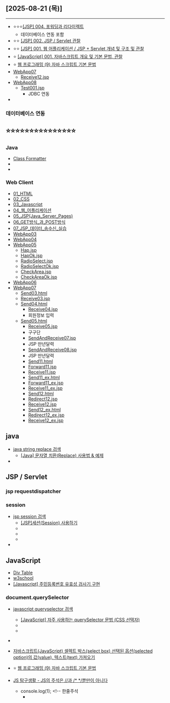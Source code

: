## [2025-08-21 (목)]
---
- ⭐⭐⭐[[JSP] 004. 포워딩과 리다이렉트](https://planet-c.tistory.com/69)
  - 데이터베이스 연동 포함
- ⭐⭐ [[JSP] 002. JSP / Servlet 관찰](https://planet-c.tistory.com/66)
- ⭐⭐ [[JSP] 001. 웹 어플리케이션 / JSP + Servlet 개념 및 구조 및 관찰](https://planet-c.tistory.com/65)
- ⭐ [[JavaScript] 001. 자바스크립트 개요 및 기본 문법, 관찰](https://planet-c.tistory.com/59)
- ⭐ [웹 프로그래밍 (9) 자바 스크립트 기본 문법](https://polaris-a.tistory.com/53)
 - [WebApp07](https://github.com/fullstack-flutter-dev-team/fullstack-flutter-dev/blob/main/WebStudy/WebApp07)
     - [Receive12.jsp](https://github.com/fullstack-flutter-dev-team/fullstack-flutter-dev/blob/main/WebStudy/WebApp07/WebContent/Receive12.jsp)
 - [WebApp08](https://github.com/fullstack-flutter-dev-team/fullstack-flutter-dev/blob/main/WebStudy/WebApp08)
     - [Test001.jsp](https://github.com/fullstack-flutter-dev-team/fullstack-flutter-dev/blob/main/WebStudy/WebApp07/WebContent/Test001.jsp)
       - JDBC 연동
- []()
### 데이터베이스 연동


⭐⭐⭐⭐⭐⭐⭐⭐⭐⭐⭐⭐⭐⭐⭐
-------------------------------------
### Java
- [Class Formatter](https://docs.oracle.com/javase/8/docs/api/index.html)
- []()
- []()

###  Web Client
 - [01_HTML](https://github.com/fullstack-flutter-dev-team/fullstack-flutter-dev/blob/main/WebStudy/01_HTML.md)
 - [02_CSS](https://github.com/fullstack-flutter-dev-team/fullstack-flutter-dev/blob/main/WebStudy/02_CSS.md)
 - [03_Javascript](https://github.com/fullstack-flutter-dev-team/fullstack-flutter-dev/blob/main/WebStudy/03_Javascript.md)
 - [04_웹_어플리케이션](https://github.com/fullstack-flutter-dev-team/fullstack-flutter-dev/blob/main/WebStudy/04_웹_어플리케이션.md)
 - [05_JSP(Java_Server_Pages)](https://github.com/fullstack-flutter-dev-team/fullstack-flutter-dev/blob/main/WebStudy/05_JSP(Java_Server_Pages).md)
 - [06_GET방식_과_POST방식](https://github.com/fullstack-flutter-dev-team/fullstack-flutter-dev/blob/main/WebStudy/06_GET방식_과_POST방식.md)
 - [07_JSP_데이터_송수신_실습](https://github.com/fullstack-flutter-dev-team/fullstack-flutter-dev/blob/main/WebStudy/07_JSP_데이터_송수신_실습.md)
 - [WebApp03](https://github.com/fullstack-flutter-dev-team/fullstack-flutter-dev/blob/main/WebStudy/WebApp03)
 - [WebApp04](https://github.com/fullstack-flutter-dev-team/fullstack-flutter-dev/blob/main/WebStudy/WebApp04)
 - [WebApp05](https://github.com/fullstack-flutter-dev-team/fullstack-flutter-dev/blob/main/WebStudy/WebApp05)
   - [Hap.jsp](https://github.com/fullstack-flutter-dev-team/fullstack-flutter-dev/blob/main/WebStudy/WebApp05/WebContent/Hap.jsp)
   - [HapOk.jsp](https://github.com/fullstack-flutter-dev-team/fullstack-flutter-dev/blob/main/WebStudy/WebApp05/WebContent/HapOk.jsp)
   - [RadioSelect.jsp](https://github.com/fullstack-flutter-dev-team/fullstack-flutter-dev/blob/main/WebStudy/WebApp05/WebContent/RadioSelect.jsp)
   - [RadioSelectOk.jsp](https://github.com/fullstack-flutter-dev-team/fullstack-flutter-dev/blob/main/WebStudy/WebApp05/WebContent/RadioSelectOk.jsp)
   - [CheckArea.jsp](https://github.com/fullstack-flutter-dev-team/fullstack-flutter-dev/blob/main/WebStudy/WebApp05/WebContent/CheckArea.jsp)
   - [CheckAreaOk.jsp](https://github.com/fullstack-flutter-dev-team/fullstack-flutter-dev/blob/main/WebStudy/WebApp05/WebContent/CheckAreaOk.jsp)
 - [WebApp06](https://github.com/fullstack-flutter-dev-team/fullstack-flutter-dev/blob/main/WebStudy/WebApp06)
 - [WebApp07](https://github.com/fullstack-flutter-dev-team/fullstack-flutter-dev/blob/main/WebStudy/WebApp07)
   - [Send03.html](https://github.com/fullstack-flutter-dev-team/fullstack-flutter-dev/blob/main/WebStudy/WebApp07/WebContent/Send03.html)
   - [Receive03.jsp](https://github.com/fullstack-flutter-dev-team/fullstack-flutter-dev/blob/main/WebStudy/WebApp07/WebContent/Receive03.jsp)
   - [Send04.html](https://github.com/fullstack-flutter-dev-team/fullstack-flutter-dev/blob/main/WebStudy/WebApp07/WebContent/Send04.html)
     - [Receive04.jsp](https://github.com/fullstack-flutter-dev-team/fullstack-flutter-dev/blob/main/WebStudy/WebApp07/WebContent/Receive04.jsp)
     - 회원정보 입력
   - [Send05.html](https://github.com/fullstack-flutter-dev-team/fullstack-flutter-dev/blob/main/WebStudy/WebApp07/WebContent/Send05.html)
     - [Receive05.jsp](https://github.com/fullstack-flutter-dev-team/fullstack-flutter-dev/blob/main/WebStudy/WebApp07/WebContent/Receive05.jsp)
     - 구구단
     - [SendAndReceive07.jsp](https://github.com/fullstack-flutter-dev-team/fullstack-flutter-dev/blob/main/WebStudy/WebApp07/WebContent/SendAndReceive07.jsp)
     - JSP 만년달력
     - [SendAndReceive08.jsp](https://github.com/fullstack-flutter-dev-team/fullstack-flutter-dev/blob/main/WebStudy/WebApp07/WebContent/SendAndReceive07.jsp)
     - JSP 만년달력
     - [Send11.html](https://github.com/fullstack-flutter-dev-team/fullstack-flutter-dev/blob/main/WebStudy/WebApp07/WebContent/Send11.html)
     - [Forward11.jsp](https://github.com/fullstack-flutter-dev-team/fullstack-flutter-dev/blob/main/WebStudy/WebApp07/WebContent/Forward11.jsp)
     - [Receive11.jsp](https://github.com/fullstack-flutter-dev-team/fullstack-flutter-dev/blob/main/WebStudy/WebApp07/WebContent/Receive11.jsp)
     - [Send11_ex.html](https://github.com/fullstack-flutter-dev-team/fullstack-flutter-dev/blob/main/WebStudy/WebApp07/WebContent/Send11_ex.html)
     - [Forward11_ex.jsp](https://github.com/fullstack-flutter-dev-team/fullstack-flutter-dev/blob/main/WebStudy/WebApp07/WebContent/Forward11_ex.jsp)
     - [Receive11_ex.jsp](https://github.com/fullstack-flutter-dev-team/fullstack-flutter-dev/blob/main/WebStudy/WebApp07/WebContent/Receive11_ex.jsp)
     - [Send12.html](https://github.com/fullstack-flutter-dev-team/fullstack-flutter-dev/blob/main/WebStudy/WebApp07/WebContent/Send12.html)
     - [Redirect12.jsp](https://github.com/fullstack-flutter-dev-team/fullstack-flutter-dev/blob/main/WebStudy/WebApp07/WebContent/Redirect12.jsp)
     - [Receive12.jsp](https://github.com/fullstack-flutter-dev-team/fullstack-flutter-dev/blob/main/WebStudy/WebApp07/WebContent/Receive12.jsp)
     - [Send12_ex.html](https://github.com/fullstack-flutter-dev-team/fullstack-flutter-dev/blob/main/WebStudy/WebApp07/WebContent/Send12_ex.html)
     - [Redirect12_ex.jsp](https://github.com/fullstack-flutter-dev-team/fullstack-flutter-dev/blob/main/WebStudy/WebApp07/WebContent/Redirect12_ex.jsp)
     - [Receive12_ex.jsp](https://github.com/fullstack-flutter-dev-team/fullstack-flutter-dev/blob/main/WebStudy/WebApp07/WebContent/Receive12_ex.jsp)
## java
- [java string replace 검색](https://www.google.com/search?q=java+string+replace&oq=java+string+replace&gs_lcrp=EgZjaHJvbWUqBwgAEAAYgAQyBwgAEAAYgAQyBwgBEAAYgAQyBwgCEAAYgAQyBwgDEAAYgAQyBwgEEAAYgAQyBwgFEAAYgAQyBwgGEAAYgAQyBwgHEAAYgAQyBwgIEAAYgAQyBwgJEAAYgATSAQkxMTcyNmowajeoAgCwAgA&sourceid=chrome&ie=UTF-8)
  - [[Java] 문자열 치환(Replace) 사용법 & 예제](https://coding-factory.tistory.com/128)
- []()

## JSP / Servlet
### jsp requestdispatcher


### session
- [jsp session 검색](https://www.google.com/search?q=jsp+session&oq=jsp+session&gs_lcrp=EgZjaHJvbWUyBggAEEUYOTIHCAEQABiABDIHCAIQABiABDIHCAMQABiABDIHCAQQABiABDIHCAUQABiABDIHCAYQABiABDIGCAcQABgeMgYICBAAGB4yBggJEAAYHtIBCDIyNzlqMGo3qAIAsAIA&sourceid=chrome&ie=UTF-8)
  - [[JSP]세션(Session) 사용하기](https://m.blog.naver.com/hj_kim97/222574518040)
  - []()
  - []()
  - []()
- []()


## JavaScript
- [Div Table](https://divtable.com/generator/)
- [w3school](https://www.w3schools.com/js/js_intro.asp)
- [[Javascript] 주민등록번호 유효성 검사기 구현](https://starting-coding.tistory.com/62)


### document.querySelector
- [javascript queryselector 검색](https://www.google.com/search?q=javascript+queryselector+&newwindow=1&sca_esv=dcb503ec08667be7&ei=kK6aaIapOarl2roPv4SK0Ak&ved=0ahUKEwiGsayRpISPAxWqslYBHT-CApoQ4dUDCBA&uact=5&oq=javascript+queryselector+&gs_lp=Egxnd3Mtd2l6LXNlcnAiGWphdmFzY3JpcHQgcXVlcnlzZWxlY3RvciAyChAAGIAEGEMYigUyBRAAGIAEMgUQABiABDIFEAAYgAQyChAAGIAEGEMYigUyChAAGIAEGEMYigUyBRAAGIAEMgUQABiABDIFEAAYgAQyBRAAGIAESM8JUNsEWNsEcAF4AZABAJgB9wGgAfcBqgEDMi0xuAEDyAEA-AEBmAICoAKAAsICChAAGLADGNYEGEeYAwCIBgGQBgqSBwUxLjAuMaAHlwayBwMyLTG4B_0BwgcFMC4xLjHIBwY&sclient=gws-wiz-serp)
  - [[JavaScript] 자주 사용하는 querySelector 문법 (CSS 선택자)](https://zoetechlog.tistory.com/157)
  - []()
  - []()
- []()
- [자바스크립트(JavaScript) 셀렉트 박스(select box) 선택된 옵션(selected option)의 값(value), 텍스트(text) 가져오기](https://congsong.tistory.com/43)


- ⭐ [웹 프로그래밍 (9) 자바 스크립트 기본 문법](https://polaris-a.tistory.com/53)
- [JS 탐구생활 - JS의 주석은 //과 /* */뿐만이 아니다](https://witch.work/ko/posts/javascript-various-comments)
  - console.log(1); <!-- 한줄주석
    - <!-- SingleLineCommentChars(option)
  - --> 한줄주석
- [[JS] DOM 객체와 요소노드](https://tomatobaconsoup.tistory.com/22)
- [[JavaScript] 노드(node)란? & 노드 종류와 관계, 노드 생성/추가/제거/복제하기!](https://coding-yesung.tistory.com/130)
- []()
- [JavaScript Tutorial](https://www.w3schools.com/js/default.asp)
- ⭐⭐ [웹프로그래밍](https://cafe.daum.net/dragonhci/kcwY)
- [1. 웹 개요와 실습 환경 구축](https://wonjin27.tistory.com/83)

## HTML
### 테이블
- [HTML Tables](https://www.w3schools.com/html/html_tables.asp)
- [Core learning modules](https://developer.mozilla.org/en-US/docs/Learn_web_development/Core)  
###
###
###
###

- [시맨틱 태그(Semantic Tag)](https://lipcoder.tistory.com/498)
- [[HTML]웹 개요와 실습 환경 구축](https://glorypang.tistory.com/5)
- [1. 웹 개요와 실습 환경 구축](https://wonjin27.tistory.com/83)
- [3. CSS 선택자](https://wonjin27.tistory.com/85)
- []()

## CSS